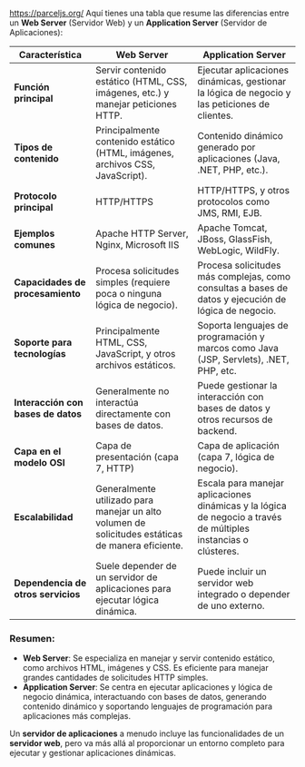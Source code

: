 https://parceljs.org/
Aquí tienes una tabla que resume las diferencias entre un **Web Server** (Servidor Web) y un **Application Server** (Servidor de Aplicaciones):

| **Característica**                | **Web Server**                                      | **Application Server**                                |
|------------------------------------|-----------------------------------------------------|-------------------------------------------------------|
| **Función principal**              | Servir contenido estático (HTML, CSS, imágenes, etc.) y manejar peticiones HTTP. | Ejecutar aplicaciones dinámicas, gestionar la lógica de negocio y las peticiones de clientes. |
| **Tipos de contenido**             | Principalmente contenido estático (HTML, imágenes, archivos CSS, JavaScript). | Contenido dinámico generado por aplicaciones (Java, .NET, PHP, etc.). |
| **Protocolo principal**            | HTTP/HTTPS                                           | HTTP/HTTPS, y otros protocolos como JMS, RMI, EJB. |
| **Ejemplos comunes**               | Apache HTTP Server, Nginx, Microsoft IIS            | Apache Tomcat, JBoss, GlassFish, WebLogic, WildFly. |
| **Capacidades de procesamiento**  | Procesa solicitudes simples (requiere poca o ninguna lógica de negocio). | Procesa solicitudes más complejas, como consultas a bases de datos y ejecución de lógica de negocio. |
| **Soporte para tecnologías**       | Principalmente HTML, CSS, JavaScript, y otros archivos estáticos. | Soporta lenguajes de programación y marcos como Java (JSP, Servlets), .NET, PHP, etc. |
| **Interacción con bases de datos** | Generalmente no interactúa directamente con bases de datos. | Puede gestionar la interacción con bases de datos y otros recursos de backend. |
| **Capa en el modelo OSI**          | Capa de presentación (capa 7, HTTP)                  | Capa de aplicación (capa 7, lógica de negocio). |
| **Escalabilidad**                  | Generalmente utilizado para manejar un alto volumen de solicitudes estáticas de manera eficiente. | Escala para manejar aplicaciones dinámicas y la lógica de negocio a través de múltiples instancias o clústeres. |
| **Dependencia de otros servicios** | Suele depender de un servidor de aplicaciones para ejecutar lógica dinámica. | Puede incluir un servidor web integrado o depender de uno externo. |

### Resumen:
- **Web Server**: Se especializa en manejar y servir contenido estático, como archivos HTML, imágenes y CSS. Es eficiente para manejar grandes cantidades de solicitudes HTTP simples.
- **Application Server**: Se centra en ejecutar aplicaciones y lógica de negocio dinámica, interactuando con bases de datos, generando contenido dinámico y soportando lenguajes de programación para aplicaciones más complejas.

Un **servidor de aplicaciones** a menudo incluye las funcionalidades de un **servidor web**, pero va más allá al proporcionar un entorno completo para ejecutar y gestionar aplicaciones dinámicas.
